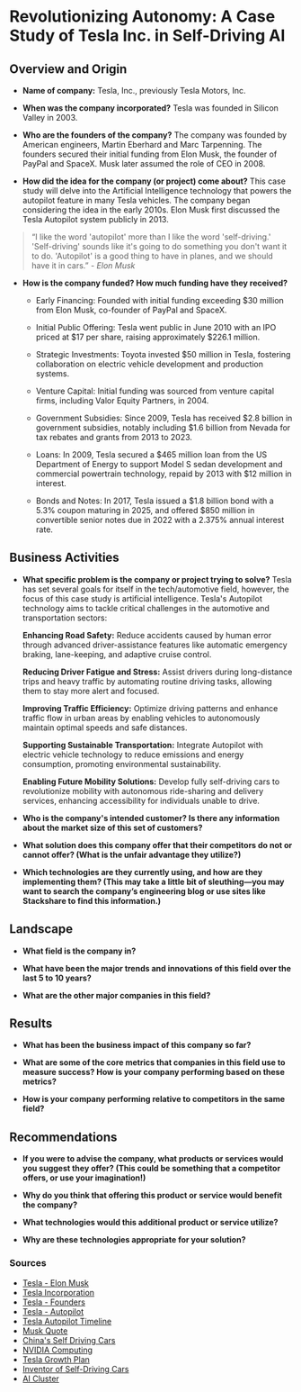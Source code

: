 # Revolutionizing Autonomy: A Case Study of Tesla Inc. in Self-Driving AI

## Overview and Origin

* **Name of company:** Tesla, Inc., previously Tesla Motors, Inc.

* **When was the company incorporated?** Tesla was founded in Silicon Valley in 2003.  

* **Who are the founders of the company?** The company was founded by  American engineers, Martin Eberhard and Marc Tarpenning. The founders secured their initial funding from Elon Musk, the founder of PayPal and SpaceX. Musk later assumed the role of CEO in 2008.

* **How did the idea for the company (or project) come about?** This case study will delve into the Artificial Intelligence technology that powers the autopilot feature in many Tesla vehicles. The company began considering the idea in the early 2010s. Elon Musk first discussed the Tesla Autopilot system publicly in 2013. 

> “I like the word 'autopilot' more than I like the word 'self-driving.' 'Self-driving' sounds like it's going to do something you don't want it to do. 'Autopilot' is a good thing to have in planes, and we should have it in cars.” - *Elon Musk*


* **How is the company funded? How much funding have they received?**
  * Early Financing: Founded with initial funding exceeding $30 million from Elon Musk, co-founder of PayPal and SpaceX.
  * Initial Public Offering: Tesla went public in June 2010 with an IPO priced at $17 per share, raising approximately $226.1 million.

  * Strategic Investments: Toyota invested $50 million in Tesla, fostering collaboration on electric vehicle development and production systems.

  * Venture Capital: Initial funding was sourced from venture capital firms, including Valor Equity Partners, in 2004.

  * Government Subsidies: Since 2009, Tesla has received $2.8 billion in government subsidies, notably including $1.6 billion from Nevada for tax rebates and grants from 2013 to 2023.

  * Loans: In 2009, Tesla secured a $465 million loan from the US Department of Energy to support Model S sedan development and commercial powertrain technology, repaid by 2013 with $12 million in interest.

  * Bonds and Notes: In 2017, Tesla issued a $1.8 billion bond with a 5.3% coupon maturing in 2025, and offered $850 million in convertible senior notes due in 2022 with a 2.375% annual interest rate.

## Business Activities

* **What specific problem is the company or project trying to solve?** Tesla has set several goals for itself in the tech/automotive field, however, the focus of this case study is artificial intelligence. Tesla's Autopilot technology aims to tackle critical challenges in the automotive and transportation sectors:

  **Enhancing Road Safety:** Reduce accidents caused by human error through advanced driver-assistance features like automatic emergency braking, lane-keeping, and adaptive cruise control.
  
  **Reducing Driver Fatigue and Stress:** Assist drivers during long-distance trips and heavy traffic by automating routine driving tasks, allowing them to stay more alert and focused.
  
  **Improving Traffic Efficiency:** Optimize driving patterns and enhance traffic flow in urban areas by enabling vehicles to autonomously maintain optimal speeds and safe distances.
  
  **Supporting Sustainable Transportation:** Integrate Autopilot with electric vehicle technology to reduce emissions and energy consumption, promoting environmental sustainability.
  
  **Enabling Future Mobility Solutions:** Develop fully self-driving cars to revolutionize mobility with autonomous ride-sharing and delivery services, enhancing accessibility for individuals unable to drive.


* **Who is the company's intended customer? Is there any information about the market size of this set of customers?**

* **What solution does this company offer that their competitors do not or cannot offer? (What is the unfair advantage they utilize?)**

* **Which technologies are they currently using, and how are they implementing them? (This may take a little bit of sleuthing&mdash;you may want to search the company’s engineering blog or use sites like Stackshare to find this information.)**

## Landscape

* **What field is the company in?**

* **What have been the major trends and innovations of this field over the last 5 to 10 years?**

* **What are the other major companies in this field?**

## Results

* **What has been the business impact of this company so far?**

* **What are some of the core metrics that companies in this field use to measure success? How is your company performing based on these metrics?**

* **How is your company performing relative to competitors in the same field?**

## Recommendations

* **If you were to advise the company, what products or services would you suggest they offer? (This could be something that a competitor offers, or use your imagination!)**

* **Why do you think that offering this product or service would benefit the company?**

* **What technologies would this additional product or service utilize?**

* **Why are these technologies appropriate for your solution?**

### Sources
* [Tesla - Elon Musk](https://www.tesla.com/elon-musk)
* [Tesla Incorporation](https://study-notes-pdfs.s3.us-west-2.amazonaws.com/21669939.pdf)
* [Tesla - Founders](https://www.tesla.com/blog/judge-strikes-claim-who-can-be-declared-founder-tesla-motors)
* [Tesla - Autopilot](https://www.tesla.com/support/autopilot)
* [Tesla Autopilot Timeline](https://www.thatteslachannel.com/a-timeline-of-tesla-autopilot-from-inception-to-now/)
* [Musk Quote](https://www.brainyquote.com/quotes/elon_musk_567214#:~:text=Elon%20Musk%20Quotes&text='%20'Self%2Ddriving'%20sounds,should%20have%20it%20in%20cars)
* [China's Self Driving Cars](https://pioneersperspective.com/startups/chinas-best-self-driving-car-platforms-tested-and-compared/)
* [NVIDIA Computing](https://www.autofutures.tv/topics/why-nvidia-computing-is-the--top--choice-for-chinese-automakers-nio--im--xpeng---li-auto/s/c14e0119-b921-4842-a184-32c44ebc6990)
* [Tesla Growth Plan](https://electrek.co/2024/01/29/tesla-tsla-plans-spend-10-billion-year-next-growth-phase/)
* [Inventor of Self-Driving Cars](https://www.politico.eu/article/delf-driving-car-born-1986-ernst-dickmanns-mercedes/)
* [AI Cluster](https://www.tomshardware.com/news/teslas-dollar300-million-ai-cluster-is-going-live-today)